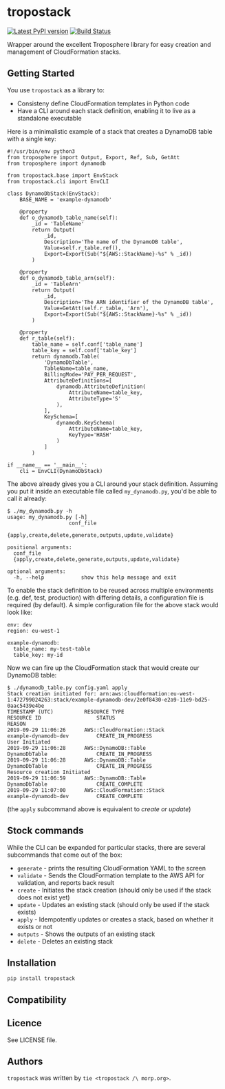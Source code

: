 tropostack
==========

[![Latest PyPI version](https://img.shields.io/pypi/v/tropostack.svg)](https://pypi.python.org/pypi/tropostack)
[![Build Status](https://travis-ci.org/gtie/tropostack.svg?branch=master)](https://travis-ci.org/gtie/tropostack)

Wrapper around the excellent Troposphere library for easy creation and management of CloudFormation stacks.

Getting Started
-----

You use `tropostack` as a library to:
 - Consisteny define CloudFormation templates in Python code
 - Have a CLI around each stack definition, enabling it to live as a standalone executable
 
Here is a minimalistic example of a stack that creates a DynamoDB table with a single key:

```
#!/usr/bin/env python3
from troposphere import Output, Export, Ref, Sub, GetAtt
from troposphere import dynamodb

from tropostack.base import EnvStack
from tropostack.cli import EnvCLI

class DynamoDbStack(EnvStack):
    BASE_NAME = 'example-dynamodb'

    @property
    def o_dynamodb_table_name(self):
        _id = 'TableName'
        return Output(
            _id,
            Description='The name of the DynamoDB table',
            Value=self.r_table.ref(),
            Export=Export(Sub("${AWS::StackName}-%s" % _id))
        )

    @property
    def o_dynamodb_table_arn(self):
        _id = 'TableArn'
        return Output(
            _id,
            Description='The ARN identifier of the DynamoDB table',
            Value=GetAtt(self.r_table, 'Arn'),
            Export=Export(Sub("${AWS::StackName}-%s" % _id))
        )

    @property
    def r_table(self):
        table_name = self.conf['table_name']
        table_key = self.conf['table_key']
        return dynamodb.Table(
            'DynamoDbTable',
            TableName=table_name,
            BillingMode='PAY_PER_REQUEST',
            AttributeDefinitions=[
                dynamodb.AttributeDefinition(
                    AttributeName=table_key,
                    AttributeType='S'
                ),
            ],
            KeySchema=[
                dynamodb.KeySchema(
                    AttributeName=table_key,
                    KeyType='HASH'
                )
            ]
        )

if __name__ == '__main__':
    cli = EnvCLI(DynamoDbStack)
```

The above already gives you a CLI around your stack definition.
Assuming you put it inside an executable file called `my_dynamodb.py`, you'd be able to call it already:
```
$ ./my_dynamodb.py -h
usage: my_dynamodb.py [-h]
                    conf_file
                    {apply,create,delete,generate,outputs,update,validate}

positional arguments:
  conf_file
  {apply,create,delete,generate,outputs,update,validate}

optional arguments:
  -h, --help            show this help message and exit

```

To enable the stack definition to be reused across multiple environments (e.g. def, test, production) with differing details,
a configuration file is required (by default). A simple configuration file for the above stack would look like:
```
env: dev
region: eu-west-1

example-dynamodb:
  table_name: my-test-table
  table_key: my-id
```

Now we can fire up the CloudFormation stack that would create our DynamoDB table:
```
$ ./dynamodb_table.py config.yaml apply
Stack creation initiated for: arn:aws:cloudformation:eu-west-1:472799024263:stack/example-dynamodb-dev/2e0f8430-e2a9-11e9-bd25-0aac5439e4be
TIMESTAMP (UTC)          RESOURCE TYPE                              RESOURCE ID                  STATUS                                   REASON
2019-09-29 11:06:26      AWS::CloudFormation::Stack                 example-dynamodb-dev         CREATE_IN_PROGRESS                       User Initiated
2019-09-29 11:06:28      AWS::DynamoDB::Table                       DynamoDbTable                CREATE_IN_PROGRESS                       
2019-09-29 11:06:28      AWS::DynamoDB::Table                       DynamoDbTable                CREATE_IN_PROGRESS                       Resource creation Initiated
2019-09-29 11:06:59      AWS::DynamoDB::Table                       DynamoDbTable                CREATE_COMPLETE                          
2019-09-29 11:07:00      AWS::CloudFormation::Stack                 example-dynamodb-dev         CREATE_COMPLETE                     
```

(the `apply` subcommand above is equivalent to _create or update_)

Stock commands
------------
While the CLI can be expanded for particular stacks, there are several subcommands that come out of the box:
  - `generate` - prints the resulting CloudFormation YAML to the screen 
  - `validate` - Sends the CloudFormation template to the AWS API for validation, and reports back result
  - `create` - Initiates the stack creation (should only be used if the stack does not exist yet)
  - `update` - Updates an existing stack (should only be used if the stack exists)
  - `apply` - Idempotently updates or creates a stack, based on whether it exists or not
  - `outputs` - Shows the outputs of an existing stack
  - `delete` - Deletes an existing stack


Installation
------------
`pip install tropostack`


Compatibility
-------------

Licence
-------
See LICENSE file.

Authors
-------
`tropostack` was written by `tie <tropostack /\ morp.org>`.
